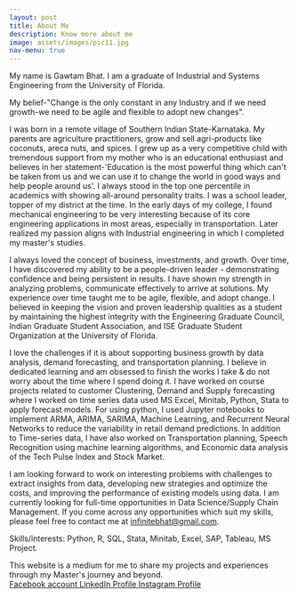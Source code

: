 ```yaml
---
layout: post
title: About Me
description: Know more about me
image: assets/images/pic11.jpg
nav-menu: true
---
```


My name is Gawtam Bhat. I am a graduate of Industrial and Systems Engineering from the University of Florida. 

My belief-"Change is the only constant in any Industry and if we need growth-we need to be agile and flexible to adopt new changes".

I was born in a remote village of Southern Indian State-Karnataka. My parents are agriculture practitioners, grow and sell agri-products like coconuts, areca nuts, and spices. I grew up as a very competitive child with tremendous support from my mother who is an educational enthusiast and believes in her statement-'Education is the most powerful thing which can't be taken from us and we can use it to change the world in good ways and help people around us'. I always stood in the top one percentile in academics with showing all-around personality traits. I was a school leader, topper of my district at the time. In the early days of my college, I found mechanical engineering to be very interesting because of its core engineering applications in most areas, especially in transportation. Later realized my passion aligns with Industrial engineering in which I completed my master's studies.   


I always loved the concept of business, investments, and growth. Over time, I have discovered my ability to be a people-driven leader - demonstrating confidence and being persistent in results. I have shown my strength in analyzing problems, communicate effectively to arrive at solutions. My experience over time taught me to be agile, flexible, and adopt change. I believed in keeping the vision and proven leadership qualities as a student by maintaining the highest integrity with the Engineering Graduate Council, Indian Graduate Student Association, and ISE Graduate Student Organization at the University of Florida. 

I love the challenges if it is about supporting business growth by data analysis, demand forecasting, and transportation planning. I believe in dedicated learning and am obsessed to finish the works I take & do not worry about the time where I spend doing it. I have worked on course projects related to customer Clustering, Demand and Supply forecasting where I worked on time series data used MS Excel, Minitab, Python, Stata to apply forecast models. For using python, I used Jupyter notebooks to implement ARMA, ARIMA, SARIMA, Machine Learning, and Recurrent Neural Networks to reduce the variability in retail demand predictions. In addition to Time-series data, I have also worked on Transportation planning, Speech Recognition using machine learning algorithms, and Economic data analysis of the Tech Pulse Index and Stock Market.

I am looking forward to work on interesting problems with challenges to extract insights from data, developing new strategies and optimize the costs, and improving the performance of existing models using data. I am currently looking for full-time opportunities in Data Science/Supply Chain Management. If you come across any opportunities which suit my skills, please feel free to contact me at infinitebhat@gmail.com.


Skills/interests: Python, R, SQL, Stata, Minitab, Excel, SAP, Tableau, MS Project. 

This website is a medium for me to share my projects and experiences through my Master's journey and beyond.
<br>
<a href="https://www.facebook.com/bhat.rue/"> Facebook account </a> 
<a href="https://www.linkedin.com/in/infinitebhat/"> LinkedIn Profile </a>
<a href="https://www.instagram.com/bhat_true/"> Instagram Profile </a>

